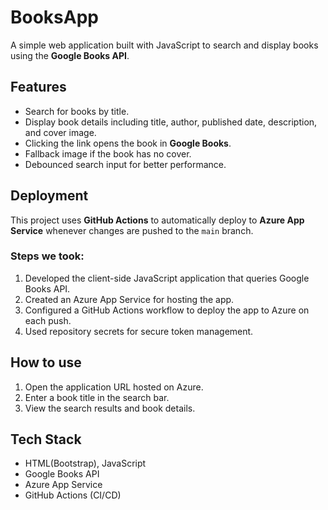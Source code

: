 # BooksApp

A simple web application built with JavaScript to search and display books using the **Google Books API**. 

## Features
- Search for books by title.
- Display book details including title, author, published date, description, and cover image.
- Clicking the link opens the book in **Google Books**.
- Fallback image if the book has no cover.
- Debounced search input for better performance.

## Deployment
This project uses **GitHub Actions** to automatically deploy to **Azure App Service** whenever changes are pushed to the `main` branch.

### Steps we took:
1. Developed the client-side JavaScript application that queries Google Books API.
2. Created an Azure App Service for hosting the app.
3. Configured a GitHub Actions workflow to deploy the app to Azure on each push.
4. Used repository secrets for secure token management.

## How to use
1. Open the application URL hosted on Azure.
2. Enter a book title in the search bar.
3. View the search results and book details.

## Tech Stack
- HTML(Bootstrap), JavaScript
- Google Books API
- Azure App Service
- GitHub Actions (CI/CD)

